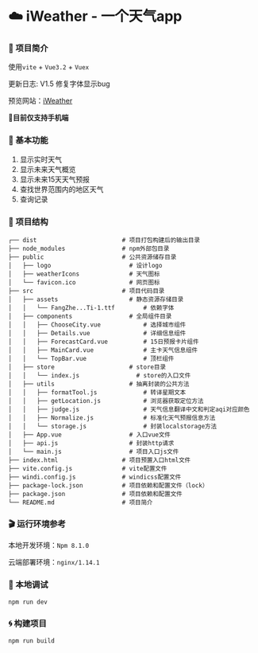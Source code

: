 # :cloud: iWeather - 一个天气app

### :page_with_curl: 项目简介

使用`vite` + `Vue3.2` + `Vuex`

更新日志: V1.5 修复字体显示bug

预览网站：[iWeather](https://iweather.xav1er.com/)

:iphone:**目前仅支持手机端**

### :construction: 基本功能

1. 显示实时天气
2. 显示未来天气概览
3. 显示未来15天天气预报
4. 查找世界范围内的地区天气
5. 查询记录

### :volcano: 项目结构

```
┌── dist                        # 项目打包构建后的输出目录
├── node_modules                # npm外部包目录
├── public                      # 公共资源储存目录
│   ├── logo                      # 设计logo
│   ├── weatherIcons              # 天气图标
│   └── favicon.ico               # 网页图标
├── src                         # 项目代码目录
│   ├── assets                    # 静态资源存储目录
│   │	└── FangZhe...Ti-1.ttf        # 依赖字体
│   ├── components                # 全局组件目录
│   │	├── ChooseCity.vue            # 选择城市组件
│   │	├── Details.vue               # 详细信息组件
│   │	├── ForecastCard.vue          # 15日预报卡片组件
│   │	├── MainCard.vue              # 主卡天气信息组件
│   │	└── TopBar.vue                # 顶栏组件
│   ├── store                     # store目录
│   │   └── index.js                # store的入口文件
│   ├── utils                     # 抽离封装的公共方法
│   │	├── formatTool.js             # 转译星期文本
│   │	├── getLocation.js            # 浏览器获取定位方法
│   │	├── judge.js                  # 天气信息翻译中文和判定aqi对应颜色
│   │	├── Normalize.js              # 标准化天气预报信息方法
│   │	└── storage.js                # 封装localstorage方法
│   ├── App.vue                   # 入口vue文件
│   ├── api.js                    # 封装http请求
│   └── main.js                   # 项目入口js文件
├── index.html                  # 项目预置入口html文件
├── vite.config.js              # vite配置文件
├── windi.config.js             # windicss配置文件
├── package-lock.json           # 项目依赖和配置文件（lock）
├── package.json                # 项目依赖和配置文件
└── README.md                   # 项目简介
```

### :clapper: 运行环境参考

本地开发环境：`Npm 8.1.0`

云端部署环境：`nginx/1.14.1`

### :hammer: 本地调试

```bash
npm run dev
```

### :cyclone: 构建项目

```bash
npm run build
```









